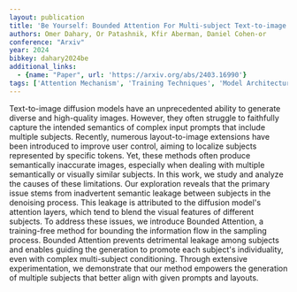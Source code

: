 ```yaml
---
layout: publication
title: 'Be Yourself: Bounded Attention For Multi-subject Text-to-image Generation'
authors: Omer Dahary, Or Patashnik, Kfir Aberman, Daniel Cohen-or
conference: "Arxiv"
year: 2024
bibkey: dahary2024be
additional_links:
  - {name: "Paper", url: 'https://arxiv.org/abs/2403.16990'}
tags: ['Attention Mechanism', 'Training Techniques', 'Model Architecture', 'Merging', 'Fine-Tuning', 'Prompting']
---
```

Text-to-image diffusion models have an unprecedented ability to generate
diverse and high-quality images. However, they often struggle to faithfully
capture the intended semantics of complex input prompts that include multiple
subjects. Recently, numerous layout-to-image extensions have been introduced to
improve user control, aiming to localize subjects represented by specific
tokens. Yet, these methods often produce semantically inaccurate images,
especially when dealing with multiple semantically or visually similar
subjects. In this work, we study and analyze the causes of these limitations.
Our exploration reveals that the primary issue stems from inadvertent semantic
leakage between subjects in the denoising process. This leakage is attributed
to the diffusion model's attention layers, which tend to blend the visual
features of different subjects. To address these issues, we introduce Bounded
Attention, a training-free method for bounding the information flow in the
sampling process. Bounded Attention prevents detrimental leakage among subjects
and enables guiding the generation to promote each subject's individuality,
even with complex multi-subject conditioning. Through extensive
experimentation, we demonstrate that our method empowers the generation of
multiple subjects that better align with given prompts and layouts.
